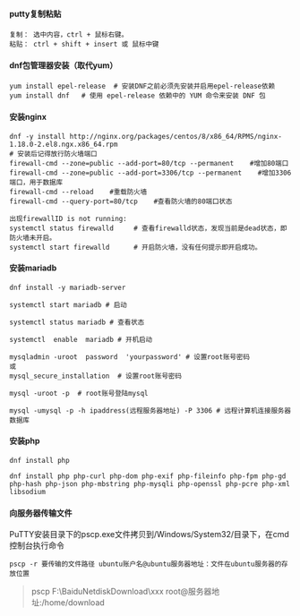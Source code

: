 #### putty复制粘贴
```
复制： 选中内容，ctrl + 鼠标右键。
粘贴： ctrl + shift + insert 或 鼠标中键
```

#### dnf包管理器安装（取代yum）
```
yum install epel-release  # 安装DNF之前必须先安装并启用epel-release依赖
yum install dnf   # 使用 epel-release 依赖中的 YUM 命令来安装 DNF 包
```

#### 安装nginx
```
dnf -y install http://nginx.org/packages/centos/8/x86_64/RPMS/nginx-1.18.0-2.el8.ngx.x86_64.rpm
# 安装后记得放行防火墙端口
firewall-cmd --zone=public --add-port=80/tcp --permanent    #增加80端口
firewall-cmd --zone=public --add-port=3306/tcp --permanent    #增加3306端口，用于数据库
firewall-cmd --reload    #重载防火墙
firewall-cmd --query-port=80/tcp    #查看防火墙的80端口状态
```
```
出现firewallID is not running:
systemctl status firewalld     # 查看firewalld状态，发现当前是dead状态，即防火墙未开启。
systemctl start firewalld      # 开启防火墙，没有任何提示即开启成功。
```

#### 安装mariadb
```
dnf install -y mariadb-server

systemctl start mariadb # 启动
 
systemctl status mariadb # 查看状态
 
systemctl  enable  mariadb # 开机启动
  
mysqladmin -uroot  password  'yourpassword' # 设置root账号密码
或
mysql_secure_installation  # 设置root账号密码

mysql -uroot -p  # root账号登陆mysql

mysql -umysql -p -h ipaddress(远程服务器地址) -P 3306 # 远程计算机连接服务器数据库
```

#### 安装php
```
dnf install php

dnf install php php-curl php-dom php-exif php-fileinfo php-fpm php-gd php-hash php-json php-mbstring php-mysqli php-openssl php-pcre php-xml libsodium

```

#### 向服务器传输文件  
PuTTY安装目录下的pscp.exe文件拷贝到/Windows/System32/目录下，在cmd控制台执行命令
```
pscp -r 要传输的文件路径 ubuntu账户名@ubuntu服务器地址：文件在ubuntu服务器的存放位置
```
> pscp F:\BaiduNetdiskDownload\xxx root@服务器地址:/home/download